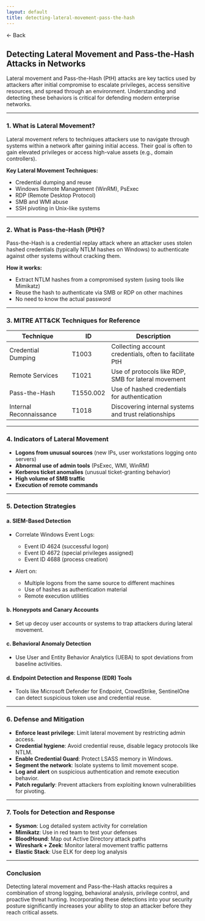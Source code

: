 ```yaml
---
layout: default
title: detecting-lateral-movement-pass-the-hash
---
```


<a href="https://anish7610.github.io/technical-writeups" style="text-decoration: none;">← Back</a>


## Detecting Lateral Movement and Pass-the-Hash Attacks in Networks

Lateral movement and Pass-the-Hash (PtH) attacks are key tactics used by attackers after initial compromise to escalate privileges, access sensitive resources, and spread through an environment. Understanding and detecting these behaviors is critical for defending modern enterprise networks.

---

### **1. What is Lateral Movement?**

Lateral movement refers to techniques attackers use to navigate through systems within a network after gaining initial access. Their goal is often to gain elevated privileges or access high-value assets (e.g., domain controllers).

**Key Lateral Movement Techniques:**

* Credential dumping and reuse
* Windows Remote Management (WinRM), PsExec
* RDP (Remote Desktop Protocol)
* SMB and WMI abuse
* SSH pivoting in Unix-like systems

---

### **2. What is Pass-the-Hash (PtH)?**

Pass-the-Hash is a credential replay attack where an attacker uses stolen hashed credentials (typically NTLM hashes on Windows) to authenticate against other systems without cracking them.

**How it works:**

* Extract NTLM hashes from a compromised system (using tools like Mimikatz)
* Reuse the hash to authenticate via SMB or RDP on other machines
* No need to know the actual password

---

### **3. MITRE ATT\&CK Techniques for Reference**

| Technique               | ID        | Description                                             |
| ----------------------- | --------- | ------------------------------------------------------- |
| Credential Dumping      | T1003     | Collecting account credentials, often to facilitate PtH |
| Remote Services         | T1021     | Use of protocols like RDP, SMB for lateral movement     |
| Pass-the-Hash           | T1550.002 | Use of hashed credentials for authentication            |
| Internal Reconnaissance | T1018     | Discovering internal systems and trust relationships    |

---

### **4. Indicators of Lateral Movement**

* **Logons from unusual sources** (new IPs, user workstations logging onto servers)
* **Abnormal use of admin tools** (PsExec, WMI, WinRM)
* **Kerberos ticket anomalies** (unusual ticket-granting behavior)
* **High volume of SMB traffic**
* **Execution of remote commands**

---

### **5. Detection Strategies**

#### a. **SIEM-Based Detection**

* Correlate Windows Event Logs:

  * Event ID 4624 (successful logon)
  * Event ID 4672 (special privileges assigned)
  * Event ID 4688 (process creation)
* Alert on:

  * Multiple logons from the same source to different machines
  * Use of hashes as authentication material
  * Remote execution utilities

#### b. **Honeypots and Canary Accounts**

* Set up decoy user accounts or systems to trap attackers during lateral movement.

#### c. **Behavioral Anomaly Detection**

* Use User and Entity Behavior Analytics (UEBA) to spot deviations from baseline activities.

#### d. **Endpoint Detection and Response (EDR) Tools**

* Tools like Microsoft Defender for Endpoint, CrowdStrike, SentinelOne can detect suspicious token use and credential reuse.

---

### **6. Defense and Mitigation**

* **Enforce least privilege**: Limit lateral movement by restricting admin access.
* **Credential hygiene**: Avoid credential reuse, disable legacy protocols like NTLM.
* **Enable Credential Guard**: Protect LSASS memory in Windows.
* **Segment the network**: Isolate systems to limit movement scope.
* **Log and alert** on suspicious authentication and remote execution behavior.
* **Patch regularly**: Prevent attackers from exploiting known vulnerabilities for pivoting.

---

### **7. Tools for Detection and Response**

* **Sysmon**: Log detailed system activity for correlation
* **Mimikatz**: Use in red team to test your defenses
* **BloodHound**: Map out Active Directory attack paths
* **Wireshark + Zeek**: Monitor lateral movement traffic patterns
* **Elastic Stack**: Use ELK for deep log analysis

---

### **Conclusion**

Detecting lateral movement and Pass-the-Hash attacks requires a combination of strong logging, behavioral analysis, privilege control, and proactive threat hunting. Incorporating these detections into your security posture significantly increases your ability to stop an attacker before they reach critical assets.
